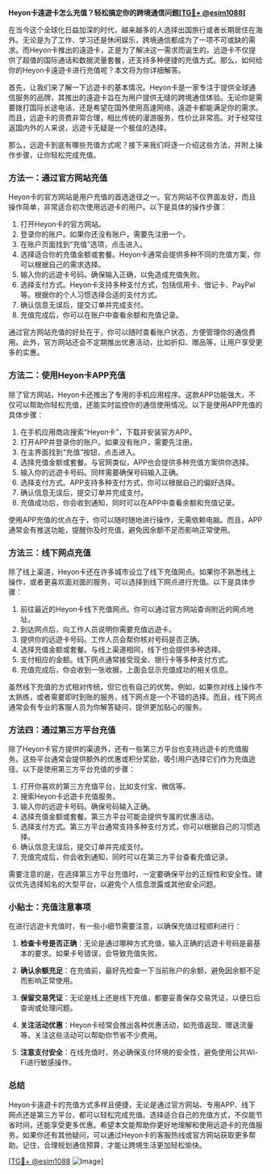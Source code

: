 **Heyon卡遠遊卡怎么充值？轻松搞定你的跨境通信问题[[TG💪+ @esim1088](https://t.me/s/esim1088)]**

在当今这个全球化日益加深的时代，越来越多的人选择出国旅行或者长期居住在海外。无论是为了工作、学习还是休闲娱乐，跨境通信都成为了一项不可或缺的需求。而Heyon卡推出的遠遊卡，正是为了解决这一需求而诞生的。远遊卡不仅提供了超值的国际通话和数据流量套餐，还支持多种便捷的充值方式。那么，如何给你的Heyon卡遠遊卡进行充值呢？本文将为你详细解答。

首先，让我们来了解一下远遊卡的基本情况。Heyon卡是一家专注于提供全球通信服务的品牌，其推出的遠遊卡旨在为用户提供无缝的跨境通信体验。无论你是需要拨打国际长途电话，还是希望在国外使用高速网络，遠遊卡都能满足你的需求。而且，远遊卡的资费非常合理，相比传统的漫游服务，性价比非常高。对于经常往返国内外的人来说，远遊卡无疑是一个极佳的选择。

那么，远遊卡到底有哪些充值方式呢？接下来我们将逐一介绍这些方法，并附上操作步骤，让你轻松完成充值。

### 方法一：通过官方网站充值

Heyon卡的官方网站是用户充值的首选途径之一。官方网站不仅界面友好，而且操作简单，非常适合初次使用远遊卡的用户。以下是具体的操作步骤：

1. 打开Heyon卡的官方网站。
2. 登录你的账户。如果你还没有账户，需要先注册一个。
3. 在账户页面找到“充值”选项，点击进入。
4. 选择适合你的充值金额或套餐。Heyon卡通常会提供多种不同的充值方案，你可以根据自己的需求选择。
5. 输入你的远遊卡号码。确保输入正确，以免造成充值失败。
6. 选择支付方式。Heyon卡支持多种支付方式，包括信用卡、借记卡、PayPal等。根据你的个人习惯选择合适的支付方式。
7. 确认信息无误后，提交订单并完成支付。
8. 充值完成后，你可以在账户中查看余额和充值记录。

通过官方网站充值的好处在于，你可以随时查看账户状态，方便管理你的通信费用。此外，官方网站还会不定期推出优惠活动，比如折扣、赠品等，让用户享受更多的实惠。

### 方法二：使用Heyon卡APP充值

除了官方网站，Heyon卡还推出了专用的手机应用程序。这款APP功能强大，不仅可以帮助你轻松充值，还能实时监控你的通信使用情况。以下是使用APP充值的具体步骤：

1. 在手机应用商店搜索“Heyon卡”，下载并安装官方APP。
2. 打开APP并登录你的账户。如果没有账户，需要先注册。
3. 在主界面找到“充值”按钮，点击进入。
4. 选择充值金额或套餐。与官网类似，APP也会提供多种充值方案供你选择。
5. 输入你的远遊卡号码。同样需要确保号码输入正确。
6. 选择支付方式。APP支持多种支付方式，你可以根据自己的偏好选择。
7. 确认信息无误后，提交订单并完成支付。
8. 充值成功后，你会收到通知，同时可以在APP中查看余额和充值记录。

使用APP充值的优点在于，你可以随时随地进行操作，无需依赖电脑。而且，APP通常会有推送功能，提醒你及时充值，避免因余额不足而影响正常使用。

### 方法三：线下网点充值

除了线上渠道，Heyon卡还在许多城市设立了线下充值网点。如果你不熟悉线上操作，或者更喜欢面对面的服务，可以选择到线下网点进行充值。以下是具体步骤：

1. 前往最近的Heyon卡线下充值网点。你可以通过官方网站查询附近的网点地址。
2. 到达网点后，向工作人员说明你需要充值远遊卡。
3. 提供你的远遊卡号码。工作人员会帮你核对号码是否正确。
4. 选择充值金额或套餐。与线上渠道相同，线下也会提供多种选择。
5. 支付相应的金额。线下网点通常接受现金、银行卡等多种支付方式。
6. 充值完成后，你会收到一张收据，上面会显示充值成功的相关信息。

虽然线下充值的方式相对传统，但它也有自己的优势。例如，如果你对线上操作不太熟练，或者需要即时到账的服务，线下网点是一个不错的选择。而且，线下网点通常会有专业的客服人员为你解答疑问，提供更加贴心的服务。

### 方法四：通过第三方平台充值

除了Heyon卡官方提供的渠道外，还有一些第三方平台也支持远遊卡的充值服务。这些平台通常会提供额外的优惠或积分奖励，吸引用户选择它们作为充值途径。以下是使用第三方平台充值的步骤：

1. 打开你喜欢的第三方充值平台，比如支付宝、微信等。
2. 搜索Heyon卡远遊卡充值服务。
3. 输入你的远遊卡号码。确保号码输入正确。
4. 选择充值金额或套餐。第三方平台可能会提供专属的优惠活动。
5. 选择支付方式。第三方平台通常支持多种支付方式，你可以根据自己的习惯选择。
6. 确认信息无误后，提交订单并完成支付。
7. 充值完成后，你会收到通知，同时可以在第三方平台查看充值记录。

需要注意的是，在选择第三方平台充值时，一定要确保平台的正规性和安全性。建议优先选择知名的大型平台，以避免个人信息泄露或其他安全问题。

### 小贴士：充值注意事项

在进行远遊卡充值时，有一些小细节需要注意，以确保充值过程顺利进行：

1. **检查卡号是否正确**：无论是通过哪种方式充值，输入正确的远遊卡号码是最基本的要求。如果卡号错误，会导致充值失败。
   
2. **确认余额充足**：在充值前，最好先检查一下当前账户的余额，避免因余额不足而影响正常使用。

3. **保留交易凭证**：无论是线上还是线下充值，都要妥善保存交易凭证，以便日后查询或处理问题。

4. **关注活动优惠**：Heyon卡经常会推出各种优惠活动，如充值返现、赠送流量等。关注这些活动可以帮助你节省不少费用。

5. **注意支付安全**：在线充值时，务必确保支付环境的安全性，避免使用公共Wi-Fi进行敏感操作。

### 总结

Heyon卡遠遊卡的充值方式多样且便捷，无论是通过官方网站、专用APP、线下网点还是第三方平台，都可以轻松完成充值。选择适合自己的充值方式，不仅能节省时间，还能享受更多优惠。希望本文能帮助你更好地理解和使用远遊卡的充值服务。如果你还有其他疑问，可以通过Heyon卡的客服热线或官方网站获取更多帮助。记住，合理规划通信预算，才能让跨境生活更加轻松愉快。

[[TG💪+ @esim1088](https://t.me/s/esim1088) ![Image](https://i.postimg.cc/4NQfJmqS/Snipaste-2025-05-13-00-14-12.png)]